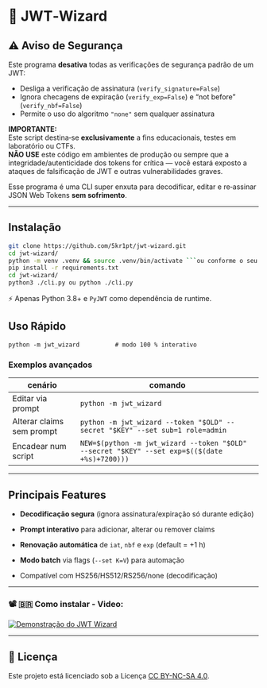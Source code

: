 # 🔐 JWT‑Wizard

## ⚠️ Aviso de Segurança

Este programa **desativa** todas as verificações de segurança padrão de um JWT:

- Desliga a verificação de assinatura (`verify_signature=False`)
- Ignora checagens de expiração (`verify_exp=False`) e “not before” (`verify_nbf=False`)
- Permite o uso do algoritmo `"none"` sem qualquer assinatura

**IMPORTANTE:**  
Este script destina‑se **exclusivamente** a fins educacionais, testes em laboratório ou CTFs.  
**NÃO USE** este código em ambientes de produção ou sempre que a integridade/autenticidade dos tokens for crítica — você estará exposto a ataques de falsificação de JWT e outras vulnerabilidades graves.

Esse programa é uma CLI super enxuta para decodificar, editar e re‑assinar JSON Web Tokens **sem sofrimento**.

---

## Instalação

```bash
git clone https://github.com/5kr1pt/jwt-wizard.git
cd jwt‑wizard/
python -m venv .venv && source .venv/bin/activate ```ou conforme o seu shell```
pip install -r requirements.txt
cd jwt-wizard/
python3 ./cli.py ou python ./cli.py
```

⚡️ Apenas Python 3.8+ e `PyJWT` como dependência de runtime.

## Uso Rápido

`python -m jwt_wizard          # modo 100 % interativo`

### Exemplos avançados

|cenário|comando|
|---|---|
|Editar via prompt|`python -m jwt_wizard`|
|Alterar claims sem prompt|`python -m jwt_wizard --token "$OLD" --secret "$KEY" --set sub=1 role=admin`|
|Encadear num script|`NEW=$(python -m jwt_wizard --token "$OLD" --secret "$KEY" --set exp=$(($(date +%s)+7200)))`|

---

## Principais Features

- **Decodificação segura** (ignora assinatura/expiração só durante edição)
    
- **Prompt interativo** para adicionar, alterar ou remover claims
    
- **Renovação automática** de `iat`, `nbf` e `exp` (default = +1 h)
    
- **Modo batch** via flags (`--set K=V`) para automação
    
- Compatível com HS256/HS512/RS256/none (decodificação)
    
---

### 📽️ 🇧🇷 Como instalar - Video:

[![Demonstração do JWT Wizard](https://img.youtube.com/vi/m4_HoBReFkI/hqdefault.jpg)](https://youtu.be/m4_HoBReFkI?si=wJUPdc_EIpRdksNU)


<!-- ### 📽️ 🇺🇸 How to install - Video: -->


---

## 📄 Licença

Este projeto está licenciado sob a Licença [CC BY-NC-SA 4.0](https://creativecommons.org/licenses/by-nc-sa/4.0/).
